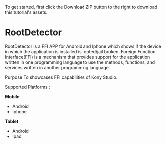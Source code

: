 To get started, first click the Download ZIP button to the right to download this tutorial's assets.

RootDetector
============
RootDetector is a FFI APP for Android and Iphone which shows if the device in which the application is installed is rooted/jail broken.
Foreign Function Interface(FFI) is a mechanism that provides support for the application written in one programming language to use the methods, functions, and services written in another programming language.


Purpose
To showcases FFI capabilities of Kony Studio.

Supported Platforms : 

**Mobile**
 * Android
 * Iphone

**Tablet** 
 * Android
 * Ipad
